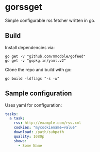 # gorssget

Simple configurable rss fetcher written in go.

## Build
Install dependencies via:
```
go get -v "github.com/mmcdole/gofeed"
go get -v "gopkg.in/yaml.v2"
```

Clone the repo and build with go:
```
go build -ldflags "-s -w"
```

## Sample configuration
Uses yaml for configuration:

```yaml
tasks:
  a task:
    rss: http://example.com/rss.xml
    cookies: "mycookiename=value"
    download: /path/subpath
    quality: 1080p
    shows:
      - Some Name
```
